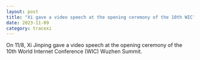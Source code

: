 ```yaml
---
layout: post
title: "Xi gave a video speech at the opening ceremony of the 10th WIC"
date: 2023-11-09
category: tracexi
---
```


On 11/8, Xi Jinping gave a video speech at the opening ceremony of the 10th World Internet Conference (WIC) Wuzhen Summit.

